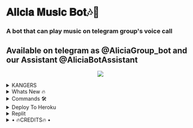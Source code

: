 <h1 align="centre">𝐀𝐥𝐢𝐜𝐢𝐚 𝐌𝐮𝐬𝐢𝐜 𝐁𝐨𝐭🎶🎸</h1>

### A bot that can play music on telegram group's voice call

## Available on telegram as @AliciaGroup_bot and our Assistant @AliciaBotAssistant

<p align="center">
  <img src="https://telegra.ph/file/9e02c16cc92700e765af0.jpg">
</p>

<details>
<summary> KANGERS </summary> 
<summary> KANG WITH CREDITS😏 </summary>
- This vc music bot updated by [Himanshu](https://t.me/H1M4N5HU0P) Repo kang with credits!!
</details>

<details>
<summary> Whats New 🔥 </summary>

- Thumbnail Support
- Playlist Support
- Current playback support
- Showing track names when skipping
- Zero downtime, Fully Stable
- DEEZER,YOUTUBE & SAAVN PLAYBACK SUPPORTED
- Settings panel
- Control with buttons
- Userbot auto join

</details>

<details>

<summary> Commands 🛠 </summary>
<summary> For all in group </summary>
- `/play <song name>` - play song you requested
- `/dplay <song name>` - play song you requested via deezer
- `/splay <song name>` - play song you requested via jio saavn
- `/playlist` - Show now playing list
- `/current` - Show now playing
- `/song <song name>` - download songs you want quickly
- `/search <query>` - search videos on youtube with details
- `/deezer <song name>` - download songs you want quickly via deezer
- `/saavn <song name>` - download songs you want quickly via saavn
- `/video <song name>` - download videos you want quickly

<summary> Admins only </summary>

- `/player` - open music player settings panel
- `/pause` - pause song play
- `/resume` - resume song play
- `/skip` - play next song
- `/end` - stop music play
- `/userbotjoin` - invite assistant to your chat
- `/admincache` - Refresh admin list

</details>

<details>

<summary> Deploy To Heroku </summary>

[![Deploy](https://www.herokucdn.com/deploy/button.svg)](https://heroku.com/deploy?template=https://github.com/H1M4N5HU0P/AliciaMusicOP)

</details>

<details>

<summary> Replit </summary>

- Pyrogram String Session Generator 👇
- [![Replit](https://telegra.ph/file/fd7e6c73c3e9d57cba5e9.jpg)](https://replit.com/@H1M4N5HU0P/AliciaPyroStringSession#main.py)

</details>

<details>

<summary> • 🔥CREDITS🔥 • </summary>
<h2 align="center"> <a href="https://github.com/suprojects/CallsMusic">🔥 Original Repo 🔥</a></h2><h2 align="center"> <a href="https://github.com/Laky-64">🔥 Laky 🔥</a></h2><h2 align="center"> <a href="https://github.com/AndrewLaneX">🔥 Andrew 🔥</a></h2>

</details>

